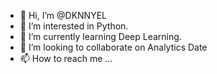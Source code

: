 - 👋 Hi, I’m @DKNNYEL
- 👀 I’m interested in Python.
- 🌱 I’m currently learning Deep Learning.
- 💞️ I’m looking to collaborate on Analytics Date
- 📫 How to reach me ...

<!---
DKNNYEL/DKNNYEL is a ✨ special ✨ repository because its `README.md` (this file) appears on your GitHub profile.
You can click the Preview link to take a look at your changes.
--->
